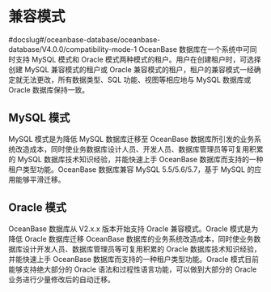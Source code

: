 # 兼容模式
#docslug#/oceanbase-database/oceanbase-database/V4.0.0/compatibility-mode-1
OceanBase 数据库在一个系统中可同时支持 MySQL 模式和 Oracle 模式两种模式的租户。用户在创建租户时，可选择创建 MySQL 兼容模式的租户或 Oracle 兼容模式的租户，租户的兼容模式一经确定就无法更改，所有数据类型、SQL 功能、视图等相应地与 MySQL 数据库或 Oracle 数据库保持一致。

## MySQL 模式

MySQL 模式是为降低 MySQL 数据库迁移至 OceanBase 数据库所引发的业务系统改造成本，同时使业务数据库设计人员、开发人员、数据库管理员等可复用积累的 MySQL 数据库技术知识经验，并能快速上手 OceanBase 数据库而支持的一种租户类型功能。OceanBase 数据库兼容 MySQL 5.5/5.6/5.7，基于 MySQL 的应用能够平滑迁移。

## Oracle 模式

OceanBase 数据库从 V2.x.x 版本开始支持 Oracle 兼容模式。Oracle 模式是为降低 Oracle 数据库迁移 OceanBase 数据库的业务系统改造成本，同时使业务数据库设计开发人员、数据库管理员等可复用积累的 Oracle 数据库技术知识经验，并能快速上手 OceanBase 数据库而支持的一种租户类型功能。Oracle 模式目前能够支持绝大部分的 Oracle 语法和过程性语言功能，可以做到大部分的 Oracle 业务进行少量修改后的自动迁移。
